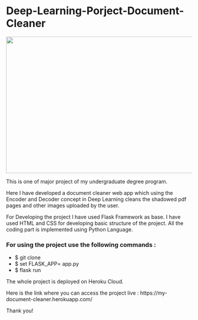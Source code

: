 # Deep-Learning-Porject-Document-Cleaner

<img src="https://www.nedcc.org/assets/media/images/leaflets/7_2%20surface%20brushing_2.jpg" width="1400" height="370" />
<p> This is one of major project of my undergraduate degree program.</p>
<p>Here I have developed a document cleaner web app which using the Encoder and Decoder concept in Deep Learning cleans the shadowed pdf pages and other images uploaded by the user.</p>
<p> For Developing the project I have used Flask Framework as base. I have used HTML and CSS for developing basic structure of the project.
  All the coding part is implemented using Python Language.</p>
 <h3> For using the project use the following commands : </h3>
 <ul>
  <li> $ git clone <repo link> </li>
  <li> $ set FLASK_APP= app.py</li>
  <li> $ flask run</li>
  </ul>
  
  <p> The whole project is deployed on Heroku Cloud.
  
 <p> Here is the link where you can access the project live : https://my-document-cleaner.herokuapp.com/ <p>
  <p> Thank you!</p>
                                        
